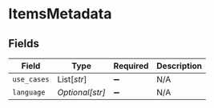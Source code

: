 # ItemsMetadata


## Fields

| Field              | Type               | Required           | Description        |
| ------------------ | ------------------ | ------------------ | ------------------ |
| `use_cases`        | List[*str*]        | :heavy_minus_sign: | N/A                |
| `language`         | *Optional[str]*    | :heavy_minus_sign: | N/A                |